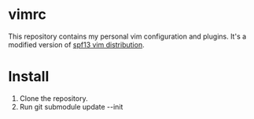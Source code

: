 vimrc
=====

This repository contains my personal vim configuration and plugins. It's a modified version of [spf13 vim distribution](https://github.com/spf13/spf13-vim).



Install
=======

1. Clone the repository.
2. Run git submodule update --init
